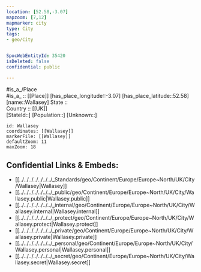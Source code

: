 ```yaml
---
location: [52.58,-3.07] 
mapzoom: [7,12] 
mapmarker: city 
type: City
tags:
- geo/City


SpocWebEntityId: 35420
isDeleted: false
confidential: public

---
```

#is_a_/Place  
#is_a_ :: [[Place]] 
[has_place_longitude::-3.07] 
[has_place_latitude::52.58] 
[name::Wallasey] 
State ::  
Country :: [[UK]]  
[StateId::] 
[Population::] 
[Unknown::] 


```leaflet
id: Wallasey
coordinates: [[Wallasey]] 
markerFile: [[Wallasey]] 
defaultZoom: 11 
maxZoom: 18
```


## Confidential Links & Embeds: 
- [[../../../../../../../_Standards/geo/Continent/Europe/Europe~North/UK/City/Wallasey|Wallasey]] 
- [[../../../../../../../_public/geo/Continent/Europe/Europe~North/UK/City/Wallasey.public|Wallasey.public]] 
- [[../../../../../../../_internal/geo/Continent/Europe/Europe~North/UK/City/Wallasey.internal|Wallasey.internal]] 
- [[../../../../../../../_protect/geo/Continent/Europe/Europe~North/UK/City/Wallasey.protect|Wallasey.protect]] 
- [[../../../../../../../_private/geo/Continent/Europe/Europe~North/UK/City/Wallasey.private|Wallasey.private]] 
- [[../../../../../../../_personal/geo/Continent/Europe/Europe~North/UK/City/Wallasey.personal|Wallasey.personal]] 
- [[../../../../../../../_secret/geo/Continent/Europe/Europe~North/UK/City/Wallasey.secret|Wallasey.secret]] 
